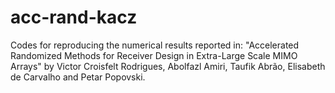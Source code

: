 # acc-rand-kacz
Codes for reproducing the numerical results reported in: "Accelerated Randomized Methods for Receiver Design in Extra-Large Scale MIMO Arrays" by Victor Croisfelt Rodrigues, Abolfazl Amiri, Taufik Abrão, Elisabeth de Carvalho and Petar Popovski.
